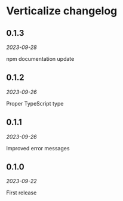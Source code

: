 # Verticalize changelog

## 0.1.3

_2023-09-28_

npm documentation update

## 0.1.2

_2023-09-26_

Proper TypeScript type

## 0.1.1

_2023-09-26_

Improved error messages

## 0.1.0

_2023-09-22_

First release
